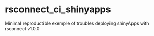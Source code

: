 # rsconnect_ci_shinyapps
Minimal reproductible exemple of troubles deploying shinyApps with rsconnect v1.0.0
